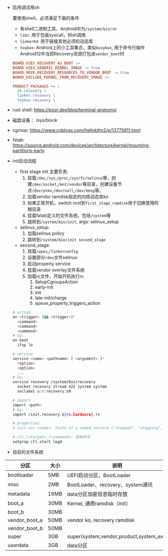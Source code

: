 

- 启用调试用sh

  要使用shell，必须满足下面的条件
  - 有shell二进制工具，Android中为`/system/bin/sh`
  - `libc`: 用于包装syscall，供sh调用
  - `linker64`: 用于链接其他必须的动态库
  - `toybox`: Android上的小工具集合，类似`busybox`, 用于命令行操作
  Android12中当把Recovery资源打包进`vendor_boot`时
  ```MakeFile
  BOARD_USES_RECOVERY_AS_BOOT :=
  BOARD_USES_GENERIC_KERNEL_IMAGE := true
  BOARD_MOVE_RECOVERY_RESOURCES_TO_VENDOR_BOOT := true
  BOARD_EXCLUDE_KERNEL_FROM_RECOVERY_IMAGE :=

  PRODUCT_PACKAGES += \
    sh.recovery \
    linker.recovery \
    toybox.recovery \
  ```
- rust shell: https://poor.dev/blog/terminal-anatomy/
- 磁盘设备： /sys/block
- cgroup: https://www.cnblogs.com/hellokitty2/p/13775811.html
- fstab: https://source.android.com/devices/architecture/kernel/mounting-partitions-early
- init启动流程
  - first stage init 主要负责: 
    1. 挂载`/dev`,`/sys`,`/proc`,`/sys/fs/selinux`等，创建`/dev/socket`,`/mnt/vendor`等目录，创建设备节点`/dev/ptmx`,`/dev/null`,`/dev/kmsg`等，
    2. 加载vendor ramdisk指定的内核动态库ko
    3. 如果正常开机，switch root到`first_stage_ramdisk`用于切换使用的根目录
    4. 挂载fatab定义的文件系统，包括`/system`等
    5. 跳转到`/system/bin/init`, args: selinux_setup
  - selinux_setup: 
    1. 加载selinux policy
    2. 跳转到`/system/bin/init second_stage`
  - second_stage:
    1. 挂载`/apex`,`/linkerconfig`
    2. 设置部分`/dev`文件selinux
    3. 启动property service
    4. 挂载vendor overlay文件系统
    5. 加载rc文件，开始开机执行rc
       1. SetupCgroupsAction
       2. early-init
       3. init
       4. late-init/charge
       5. queue_property_triggers_action
  ```bash
  # action
  on <trigger> [&& <trigger>]*
    <command>
    <command>
    <command>
  # Eg:
  on boot
    ifup lo

  # service
  service <name> <pathname> [ <argument> ]*
    <option>
    <option>
    ...
  # Eg:
  service recovery /system/bin/recovery
    socket recovery stream 422 system system
    seclabel u:r:recovery:s0

  # import
  import <path>
  # Eg:
  import /init.recovery.${ro.hardware}.rc

  # properties
  # init.svc.<name>: State of a named service ("stopped", "stopping", "running", "restarting")

  # ctl.[<target>_]<command>: 控制命令
  setprop ctl.start logd
  ```

- 目前的文件系统

| 分区          | 大小 | 说明                                    |
| ------------- | ---- | --------------------------------------- |
| bootloader    | 5MB  | UEFI启动分区，BootLoader                |
| misc          | 2MB  | BootLoader、recovery、system通讯        |
| metadata      | 16MB | data分区加密信息临时存放                |
| boot_a        | 30MB | Kernel, 通用ramdisk（init）             |
| boot_b        | 30MB |                                         |
| vendor_boot_a | 50MB | vendor ko, recovery ramdisk             |
| vendor_boot_b | 50MB |                                         |
| super         | 3GB  | super(system,vendor,product,system_ext) |
| userdata      | 3GB  | data分区                                |

